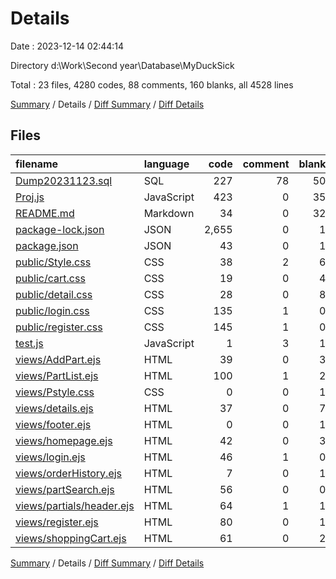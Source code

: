# Details

Date : 2023-12-14 02:44:14

Directory d:\\Work\\Second year\\Database\\MyDuckSick

Total : 23 files,  4280 codes, 88 comments, 160 blanks, all 4528 lines

[Summary](results.md) / Details / [Diff Summary](diff.md) / [Diff Details](diff-details.md)

## Files
| filename | language | code | comment | blank | total |
| :--- | :--- | ---: | ---: | ---: | ---: |
| [Dump20231123.sql](/Dump20231123.sql) | SQL | 227 | 78 | 50 | 355 |
| [Proj.js](/Proj.js) | JavaScript | 423 | 0 | 35 | 458 |
| [README.md](/README.md) | Markdown | 34 | 0 | 32 | 66 |
| [package-lock.json](/package-lock.json) | JSON | 2,655 | 0 | 1 | 2,656 |
| [package.json](/package.json) | JSON | 43 | 0 | 1 | 44 |
| [public/Style.css](/public/Style.css) | CSS | 38 | 2 | 6 | 46 |
| [public/cart.css](/public/cart.css) | CSS | 19 | 0 | 4 | 23 |
| [public/detail.css](/public/detail.css) | CSS | 28 | 0 | 8 | 36 |
| [public/login.css](/public/login.css) | CSS | 135 | 1 | 0 | 136 |
| [public/register.css](/public/register.css) | CSS | 145 | 1 | 0 | 146 |
| [test.js](/test.js) | JavaScript | 1 | 3 | 1 | 5 |
| [views/AddPart.ejs](/views/AddPart.ejs) | HTML | 39 | 0 | 3 | 42 |
| [views/PartList.ejs](/views/PartList.ejs) | HTML | 100 | 1 | 2 | 103 |
| [views/Pstyle.css](/views/Pstyle.css) | CSS | 0 | 0 | 1 | 1 |
| [views/details.ejs](/views/details.ejs) | HTML | 37 | 0 | 7 | 44 |
| [views/footer.ejs](/views/footer.ejs) | HTML | 0 | 0 | 1 | 1 |
| [views/homepage.ejs](/views/homepage.ejs) | HTML | 42 | 0 | 3 | 45 |
| [views/login.ejs](/views/login.ejs) | HTML | 46 | 1 | 0 | 47 |
| [views/orderHistory.ejs](/views/orderHistory.ejs) | HTML | 7 | 0 | 1 | 8 |
| [views/partSearch.ejs](/views/partSearch.ejs) | HTML | 56 | 0 | 0 | 56 |
| [views/partials/header.ejs](/views/partials/header.ejs) | HTML | 64 | 1 | 1 | 66 |
| [views/register.ejs](/views/register.ejs) | HTML | 80 | 0 | 1 | 81 |
| [views/shoppingCart.ejs](/views/shoppingCart.ejs) | HTML | 61 | 0 | 2 | 63 |

[Summary](results.md) / Details / [Diff Summary](diff.md) / [Diff Details](diff-details.md)